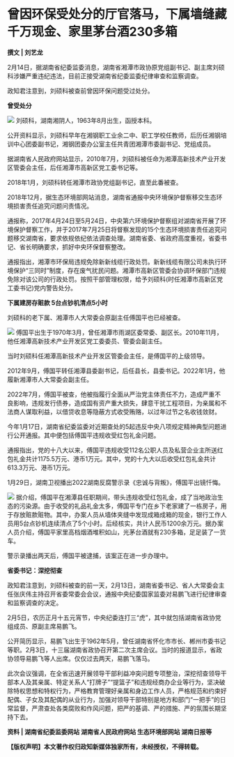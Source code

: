 # 曾因环保受处分的厅官落马，下属墙缝藏千万现金、家里茅台酒230多箱

**撰文 | 刘艺龙**

2月14日，据湖南省纪委监委消息，湖南省湘潭市政协原党组副书记、副主席刘硕科涉嫌严重违纪违法，目前正接受湖南省纪委监委纪律审查和监察调查。

政知君注意到，刘硕科被查前曾因环保问题受过处分。

**曾受处分**

![](https://inews.gtimg.com/news_bt/OSRR_1hdQ9qOnOfrRjrm4THFQTXUfqFJq7DYT1CXggQrIAA/1000)
刘硕科，湖南湘阴人，1963年8月出生，函授本科。

公开资料显示，刘硕科早年在湘钢职工业余二中、职工学校任教师，后历任湘钢培训中心团委副书记，湘钢团委办公室主任共青团湘潭市委副书记、党组成员。

据湖南省人民政府网站显示，2010年7月，刘硕科被任命为湘潭高新技术产业开发区管委会主任，后任湘潭市高新区党工委书记等。

2018年1月，刘硕科转任湘潭市政协党组副书记，直至此番被查。

2018年12月，据生态环境部网站消息，湖南省通报中央环境保护督察移交生态环境损害责任追究问题问责情况。

通报称，2017年4月24日至5月24日，中央第六环境保护督察组对湖南省开展了环境保护督察工作，并于2017年7月25日将督察发现的15个生态环境损害责任追究问题移交湖南省，要求依规依纪依法调查处理。湖南省委、省政府高度重视，省委书记、省长明确要求，抓好中央环保督察整改。

通报指出，湘潭市环保局违规免除新新线缆行政处罚。新新线缆有限公司未执行环境保护“三同时”制度，存在废气扰民问题。湘潭市高新区管委会协调环保部门违规免除对该公司的行政处罚。按照干部管理权限，给予刘硕科(时任湘潭市高新区党工委书记)党内警告处分。

**下属建房存赃款 5台点钞机清点5小时**

刘硕科的老下属、湘潭市人大常委会原副主任傅国平也已经被查。

![](https://inews.gtimg.com/news_bt/OWRFBAxIbvRY5teaJIfL1oNYNny_jIYESx7vF_ZirKiPwAA/1000)
傅国平出生于1970年3月，曾任湘潭市雨湖区委常委、副区长。2010年11月，他任湘潭高新技术产业开发区党工委委员、管委会副主任。

当时刘硕科任湘潭高新技术产业开发区管委会主任，是傅国平的上级领导。

2012年9月，傅国平转任湘潭县委副书记，后任县长，县委书记。2022年1月，他履新湘潭市人大常委会副主任。

2022年7月，傅国平被查，他被指履行全面从严治党主体责任不力，造成严重不良影响，违规发行债券，造成国有资产重大损失，肆意干扰工程项目，为亲属和不法商人谋取利益，以借贷收息等隐蔽方式收受贿赂，以过年过节之名收钱敛财。

今年1月17日，湖南省纪委监委对近期查处的5起违反中央八项规定精神典型问题进行公开通报。其中便包括傅国平违规收受红包礼金问题。

通报指出，党的十八大以来，傅国平违规收受112名公职人员及私营企业主所送红包礼金共计1175.5万元、港币1万元。其中，党的十九大以后收受红包礼金共计613.3万元、港币1万元。

1月29日，湖南卫视播出2022湖南反腐警示录《忠诚与背叛》，傅国平出镜忏悔。

![](https://inews.gtimg.com/news_bt/O6bjhABwiuWjoVwm69CzNsWTfmOijf45CVfFogsJk_sYQAA/1000)
据介绍，傅国平在湘潭县任职期间，带头违规收受红包礼金，成了当地政治生态的污染源。由于收受的礼品礼金太多，傅国平专门在乡下老家建了一栋房子，用于存放赃款赃物。其中，办案人员从墙体夹缝中发现成箱成箱的现金，银行工作人员用5台点钞机连续清点了5个小时。后经核实，共计人民币1200余万元。据办案人员介绍，傅国平家里高档烟酒堆积如山，光茅台酒就有230多箱，足足装了一货车。

警示录播出两天后，傅国平被逮捕，该案正在进一步办理中。

**省委书记：深挖彻查**

政知君注意到，刘硕科被查的前一天，2月13日，湖南省委书记、省人大常委会主任张庆伟主持召开省委常委会会议，通报中央纪委国家监委对易鹏飞进行纪律审查和监察调查的决定。

2月5日，农历正月十五元宵节，中央纪委连打三“虎”，其中就包括湖南省政协党组成员、原副主席易鹏飞。

公开简历显示，易鹏飞出生于1962年5月，曾任湖南省怀化市市长、郴州市委书记等职。2月3日，十三届湖南省政协召开第二次主席会议。当时的报道显示，省政协领导易鹏飞等人出席。仅仅过去两天，易鹏飞落马。

此次会议强调，在全省迅速开展领导干部利益冲突问题专项整治，深挖彻查领导干部本人及其亲属、特定关系人“打牌子”“提篮子”和违规经商办企业等行为，坚决破除特权思想和特权行为，严格教育管理好亲属和身边工作人员，严格规范和约束好配偶、子女及其配偶的从业行为，加强对领导干部特别是地方和部门“一把手”的日常监督，严肃查处各类腐败和作风问题，把严的基调、严的措施、严的氛围长期坚持下去。

**资料 | 湖南省纪委监委网站 湖南省人民政府网站 生态环境部网站 湖南日报等**

**【版权声明】本文著作权归政知新媒体独家所有，未经授权，不得转载。**

